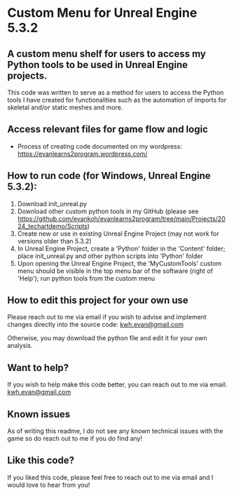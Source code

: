 # Custom Menu for Unreal Engine 5.3.2

## A custom menu shelf for users to access my Python tools to be used in Unreal Engine projects.

This code was written to serve as a method for users to access the Python tools I have created for functionalities such as the automation of imports for skeletal and/or static meshes and more.

## Access relevant files for game flow and logic

* Process of creating code documented on my wordpress: https://evanlearns2program.wordpress.com/

## How to run code (for Windows, Unreal Engine 5.3.2):

1. Download init_unreal.py
2. Download other custom python tools in my GitHub (please see https://github.com/evankoh/evanlearns2program/tree/main/Projects/2024_techartdemo/Scripts)
3. Create new or use in existing Unreal Engine Project (may not work for versions older than 5.3.2)
4. In Unreal Engine Project, create a 'Python' folder in the 'Content' folder; place init_unreal.py and other python scripts into 'Python' folder
5. Upon opening the Unreal Engine Project, the 'MyCustomTools' custom menu should be visible in the top menu bar of the software (right of 'Help'); run python tools from the custom menu

## How to edit this project for your own use

Please reach out to me via email if you wish to advise and implement changes directly into the source code: kwh.evan@gmail.com

Otherwise, you may download the python file and edit it for your own analysis.

## Want to help?

If you wish to help make this code better, you can reach out to me via email: kwh.evan@gmail.com

## Known issues

As of writing this readme, I do not see any known technical issues with the game so do reach out to me if you do find any!

## Like this code?

If you liked this code, please feel free to reach out to me via email and I would love to hear from you!